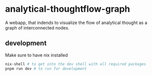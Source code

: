 # analytical-thoughtflow-graph

A webapp, that indends to visualize the flow of analytical thought as a graph of interconnected nodes.

## development
Make sure to have nix installed
```sh
nix-shell # to get into the dev shell with all required packages
pnpm run dev # to run for development
```

